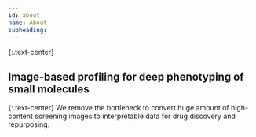 ```yaml
---
id: about
name: About
subheading: 
---
```

{:.text-center}
<h2>Image-based profiling for deep phenotyping of small molecules</h2>  
{:.text-center}
We remove the bottleneck to convert huge amount of high-content screening images to interpretable data for drug discovery and repurposing.
